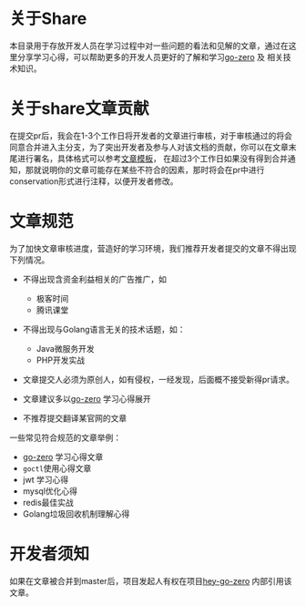 # 关于Share
本目录用于存放开发人员在学习过程中对一些问题的看法和见解的文章，通过在这里分享学习心得，可以帮助更多的开发人员更好的了解和学习[go-zero](https://github.com/tal-tech/go-zero) 及
相关技术知识。

# 关于share文章贡献
在提交pr后，我会在1-3个工作日将开发者的文章进行审核，对于审核通过的将会同意合并进入主分支，为了突出开发者及参与人对该文档的贡献，你可以在文章末尾进行署名，具体格式可以参考[文章模板](./share-template.md)，
在超过3个工作日如果没有得到合并通知，那就说明你的文章可能存在某些不符合的因素，那时将会在pr中进行conservation形式进行注释，以便开发者修改。

# 文章规范
为了加快文章审核进度，营造好的学习环境，我们推荐开发者提交的文章不得出现下列情况。

* 不得出现含资金利益相关的广告推广，如
    * 极客时间
    * 腾讯课堂
* 不得出现与Golang语言无关的技术话题，如：
    * Java微服务开发
    * PHP开发实战
    
* 文章提交人必须为原创人，如有侵权，一经发现，后面概不接受新得pr请求。
* 文章建议多以[go-zero](https://github.com/tal-tech/go-zero) 学习心得展开
* 不推荐提交翻译某官网的文章

一些常见符合规范的文章举例：
* [go-zero](https://github.com/tal-tech/go-zero) 学习心得文章
* `goctl`使用心得文章
* jwt 学习心得
* mysql优化心得
* redis最佳实战
* Golang垃圾回收机制理解心得

# 开发者须知
如果在文章被合并到master后，项目发起人有权在项目[hey-go-zero](https://github.com/songmeizi/hey-go-zero) 内部引用该文章。